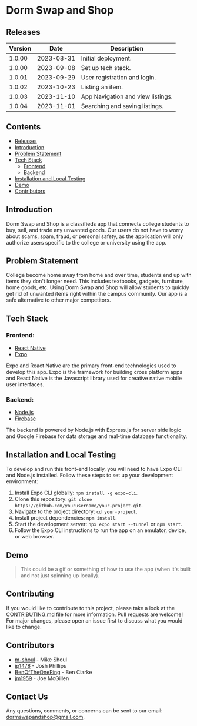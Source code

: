 # Dorm Swap and Shop

## Releases
| Version    | Date | Description
| -------- | ------- | -------
| 1.0.00  | 2023-08-31 | Initial deployment.
| 1.0.00  | 2023-09-08 | Set up tech stack.
| 1.0.01  | 2023-09-29 | User registration and login.
| 1.0.02  | 2023-10-23 | Listing an item.
| 1.0.03  | 2023-11-10 | App Navigation and view listings.
| 1.0.04  | 2023-11-01 | Searching and saving listings.

## Contents
* [Releases](https://github.com/m-shoul/dorm-swap-shop#releases)
* [Introduction](https://github.com/m-shoul/dorm-swap-shop#introduction)
* [Problem Statement](https://github.com/m-shoul/dorm-swap-shop#problem-statement)
* [Tech Stack](https://github.com/m-shoul/dorm-swap-shop#tech-stack)
  * [Frontend](https://github.com/m-shoul/dorm-swap-shop#frontend)
  * [Backend](https://github.com/m-shoul/dorm-swap-shop#backend)
* [Installation and Local Testing](https://github.com/m-shoul/dorm-swap-shop#installation-and-local-testing)
* [Demo](https://github.com/m-shoul/dorm-swap-shop#demo)
* [Contributors](https://github.com/m-shoul/dorm-swap-shop#contributors)


## Introduction
Dorm Swap and Shop is a classifieds app that connects college students to buy, sell, and trade any unwanted goods. Our users do not have to worry about scams, spam, fraud, or personal safety, as the application will only authorize users specific to the college or university using the app.

## Problem Statement
College become home away from home and over time, students end up with items they don't longer need. This includes textbooks, gadgets, furniture, home goods, etc. Using Dorm Swap and Shop will allow students to quickly get rid of unwanted items right within the campus community. Our app is a safe alternative to other major competitors.

## Tech Stack
### Frontend:
* [React Native](https://reactnative.dev/)
* [Expo](https://expo.dev/)

Expo and React Native are the primary front-end technologies used to develop this app. Expo is the framework for building cross platform apps and React Native is the Javascript library used for creative native mobile user interfaces.


### Backend:
* [Node.js](https://nodejs.org/en)
* [Firebase](https://firebase.google.com/)

The backend is powered by Node.js with Express.js for server side logic and Google Firebase for data storage and real-time database functionality.  

## Installation and Local Testing
To develop and run this front-end locally, you will need to have Expo CLI and Node.js installed. Follow these steps to set up your development environment:

1. Install Expo CLI globally: `npm install -g expo-cli`.
2. Clone this repository: `git clone https://github.com/yourusername/your-project.git`.
3. Navigate to the project directory: `cd your-project`.
4. Install project dependencies: `npm install`.
5. Start the development server: `npx expo start --tunnel` or `npm start`.
6. Follow the Expo CLI instructions to run the app on an emulator, device, or web browser.

## Demo
> This could be a gif or something of how to use the app (when it's built and not just spinning up locally). 

## Contributing
If you would like to contribute to this project, please take a look at the [CONTRIBUTING.md](./CONTRIBUTING.md) file for more information.
Pull requests are welcome! For major changes, please open an issue first to discuss what you would like to change.

## Contributors
* [m-shoul](https://github.com/m-shoul) - Mike Shoul  
* [jp1478](https://github.com/jp1478) - Josh Phillips  
* [BenOfTheOneRing](https://github.com/BenOfTheOneRing) - Ben Clarke  
* [jm1959](https://github.com/jm1959) - Joe McGillen

## Contact Us
Any questions, comments, or concerns can be sent to our email: <dormswapandshop@gmail.com>.